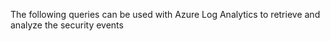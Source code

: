 The following queries can be used with Azure Log Analytics to retrieve and analyze the security events 
